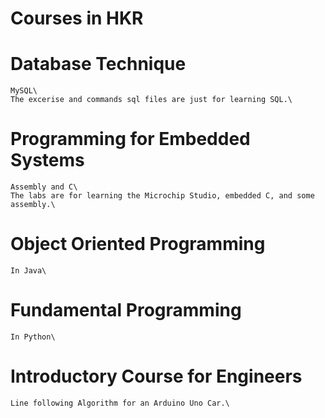 # Courses in HKR

# Database Technique
    MySQL\
    The excerise and commands sql files are just for learning SQL.\

# Programming for Embedded Systems
    Assembly and C\
    The labs are for learning the Microchip Studio, embedded C, and some assembly.\

# Object Oriented Programming
    In Java\

# Fundamental Programming
    In Python\

# Introductory Course for Engineers
    Line following Algorithm for an Arduino Uno Car.\